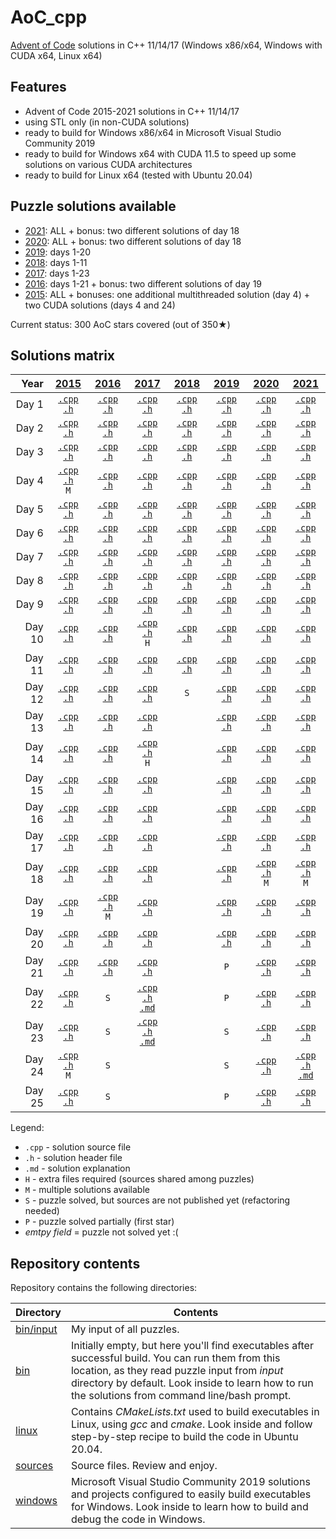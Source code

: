 # AoC_cpp
[Advent of Code](http://adventofcode.com) solutions in C++ 11/14/17 (Windows x86/x64, Windows with CUDA x64, Linux x64)

## Features
- Advent of Code 2015-2021 solutions in C++ 11/14/17
- using STL only (in non-CUDA solutions)
- ready to build for Windows x86/x64 in Microsoft Visual Studio Community 2019
- ready to build for Windows x64 with CUDA 11.5 to speed up some solutions on various CUDA architectures
- ready to build for Linux x64 (tested with Ubuntu 20.04)

## Puzzle solutions available
- [2021](https://adventofcode.com/2021): ALL + bonus: two different solutions of day 18
- [2020](https://adventofcode.com/2020): ALL + bonus: two different solutions of day 18
- [2019](https://adventofcode.com/2019): days 1-20
- [2018](https://adventofcode.com/2018): days 1-11
- [2017](https://adventofcode.com/2017): days 1-23
- [2016](https://adventofcode.com/2016): days 1-21 + bonus: two different solutions of day 19
- [2015](https://adventofcode.com/2015): ALL + bonuses: one additional multithreaded solution (day 4) + two CUDA solutions (days 4 and 24)

Current status: 300 AoC stars covered (out of 350★)

## Solutions matrix
Year | [2015](sources/2015) | [2016](sources/2016) | [2017](sources/2017) | [2018](sources/2018) | [2019](sources/2019) | [2020](sources/2020) | [2021](sources/2021)
 ---: | :---: | :---: | :---: | :---: | :---: | :---: | :---:
Day 1|[`.cpp`](sources/2015/2015_01.cpp) [`.h`](sources/2015/2015_01.h)|[`.cpp`](sources/2016/2016_01.cpp) [`.h`](sources/2016/2016_01.h)|[`.cpp`](sources/2017/2017_01.cpp) [`.h`](sources/2017/2017_01.h)|[`.cpp`](sources/2018/2018_01.cpp) [`.h`](sources/2018/2018_01.h)|[`.cpp`](sources/2019/2019_01.cpp) [`.h`](sources/2019/2019_01.h)|[`.cpp`](sources/2020/2020_01.cpp) [`.h`](sources/2020/2020_01.h)|[`.cpp`](sources/2021/2021_01.cpp) [`.h`](sources/2021/2021_01.h)
Day 2|[`.cpp`](sources/2015/2015_02.cpp) [`.h`](sources/2015/2015_02.h)|[`.cpp`](sources/2016/2016_02.cpp) [`.h`](sources/2016/2016_02.h)|[`.cpp`](sources/2017/2017_02.cpp) [`.h`](sources/2017/2017_02.h)|[`.cpp`](sources/2018/2018_02.cpp) [`.h`](sources/2018/2018_02.h)|[`.cpp`](sources/2019/2019_02.cpp) [`.h`](sources/2019/2019_02.h)|[`.cpp`](sources/2020/2020_02.cpp) [`.h`](sources/2020/2020_02.h)|[`.cpp`](sources/2021/2021_02.cpp) [`.h`](sources/2021/2021_02.h)
Day 3|[`.cpp`](sources/2015/2015_03.cpp) [`.h`](sources/2015/2015_03.h)|[`.cpp`](sources/2016/2016_03.cpp) [`.h`](sources/2016/2016_03.h)|[`.cpp`](sources/2017/2017_03.cpp) [`.h`](sources/2017/2017_03.h)|[`.cpp`](sources/2018/2018_03.cpp) [`.h`](sources/2018/2018_03.h)|[`.cpp`](sources/2019/2019_03.cpp) [`.h`](sources/2019/2019_03.h)|[`.cpp`](sources/2020/2020_03.cpp) [`.h`](sources/2020/2020_03.h)|[`.cpp`](sources/2021/2021_03.cpp) [`.h`](sources/2021/2021_03.h)
Day 4|[`.cpp`](sources/2015/2015_04.cpp) [`.h`](sources/2015/2015_04.h) <br /> `M`|[`.cpp`](sources/2016/2016_04.cpp) [`.h`](sources/2016/2016_04.h)|[`.cpp`](sources/2017/2017_04.cpp) [`.h`](sources/2017/2017_04.h)|[`.cpp`](sources/2018/2018_04.cpp) [`.h`](sources/2018/2018_04.h)|[`.cpp`](sources/2019/2019_04.cpp) [`.h`](sources/2019/2019_04.h)|[`.cpp`](sources/2020/2020_04.cpp) [`.h`](sources/2020/2020_04.h)|[`.cpp`](sources/2021/2021_04.cpp) [`.h`](sources/2021/2021_04.h)
Day 5|[`.cpp`](sources/2015/2015_05.cpp) [`.h`](sources/2015/2015_05.h)|[`.cpp`](sources/2016/2016_05.cpp) [`.h`](sources/2016/2016_05.h)|[`.cpp`](sources/2017/2017_05.cpp) [`.h`](sources/2017/2017_05.h)|[`.cpp`](sources/2018/2018_05.cpp) [`.h`](sources/2018/2018_05.h)|[`.cpp`](sources/2019/2019_05.cpp) [`.h`](sources/2019/2019_05.h)|[`.cpp`](sources/2020/2020_05.cpp) [`.h`](sources/2020/2020_05.h)|[`.cpp`](sources/2021/2021_05.cpp) [`.h`](sources/2021/2021_05.h)
Day 6|[`.cpp`](sources/2015/2015_06.cpp) [`.h`](sources/2015/2015_06.h)|[`.cpp`](sources/2016/2016_06.cpp) [`.h`](sources/2016/2016_06.h)|[`.cpp`](sources/2017/2017_06.cpp) [`.h`](sources/2017/2017_06.h)|[`.cpp`](sources/2018/2018_06.cpp) [`.h`](sources/2018/2018_06.h)|[`.cpp`](sources/2019/2019_06.cpp) [`.h`](sources/2019/2019_06.h)|[`.cpp`](sources/2020/2020_06.cpp) [`.h`](sources/2020/2020_06.h)|[`.cpp`](sources/2021/2021_06.cpp) [`.h`](sources/2021/2021_06.h)
Day 7|[`.cpp`](sources/2015/2015_07.cpp) [`.h`](sources/2015/2015_07.h)|[`.cpp`](sources/2016/2016_07.cpp) [`.h`](sources/2016/2016_07.h)|[`.cpp`](sources/2017/2017_07.cpp) [`.h`](sources/2017/2017_07.h)|[`.cpp`](sources/2018/2018_07.cpp) [`.h`](sources/2018/2018_07.h)|[`.cpp`](sources/2019/2019_07.cpp) [`.h`](sources/2019/2019_07.h)|[`.cpp`](sources/2020/2020_07.cpp) [`.h`](sources/2020/2020_07.h)|[`.cpp`](sources/2021/2021_07.cpp) [`.h`](sources/2021/2021_07.h)
Day 8|[`.cpp`](sources/2015/2015_08.cpp) [`.h`](sources/2015/2015_08.h)|[`.cpp`](sources/2016/2016_08.cpp) [`.h`](sources/2016/2016_08.h)|[`.cpp`](sources/2017/2017_08.cpp) [`.h`](sources/2017/2017_08.h)|[`.cpp`](sources/2018/2018_08.cpp) [`.h`](sources/2018/2018_08.h)|[`.cpp`](sources/2019/2019_08.cpp) [`.h`](sources/2019/2019_08.h)|[`.cpp`](sources/2020/2020_08.cpp) [`.h`](sources/2020/2020_08.h)|[`.cpp`](sources/2021/2021_08.cpp) [`.h`](sources/2021/2021_08.h)
Day 9|[`.cpp`](sources/2015/2015_09.cpp) [`.h`](sources/2015/2015_09.h)|[`.cpp`](sources/2016/2016_09.cpp) [`.h`](sources/2016/2016_09.h)|[`.cpp`](sources/2017/2017_09.cpp) [`.h`](sources/2017/2017_09.h)|[`.cpp`](sources/2018/2018_09.cpp) [`.h`](sources/2018/2018_09.h)|[`.cpp`](sources/2019/2019_09.cpp) [`.h`](sources/2019/2019_09.h)|[`.cpp`](sources/2020/2020_09.cpp) [`.h`](sources/2020/2020_09.h)|[`.cpp`](sources/2021/2021_09.cpp) [`.h`](sources/2021/2021_09.h)
Day 10|[`.cpp`](sources/2015/2015_10.cpp) [`.h`](sources/2015/2015_10.h)|[`.cpp`](sources/2016/2016_10.cpp) [`.h`](sources/2016/2016_10.h)|[`.cpp`](sources/2017/2017_10.cpp) [`.h`](sources/2017/2017_10.h) <br /> `H`|[`.cpp`](sources/2018/2018_10.cpp) [`.h`](sources/2018/2018_10.h)|[`.cpp`](sources/2019/2019_10.cpp) [`.h`](sources/2019/2019_10.h)|[`.cpp`](sources/2020/2020_10.cpp) [`.h`](sources/2020/2020_10.h)|[`.cpp`](sources/2021/2021_10.cpp) [`.h`](sources/2021/2021_10.h)
Day 11|[`.cpp`](sources/2015/2015_11.cpp) [`.h`](sources/2015/2015_11.h)|[`.cpp`](sources/2016/2016_11.cpp) [`.h`](sources/2016/2016_11.h)|[`.cpp`](sources/2017/2017_11.cpp) [`.h`](sources/2017/2017_11.h)|[`.cpp`](sources/2018/2018_11.cpp) [`.h`](sources/2018/2018_11.h)|[`.cpp`](sources/2019/2019_11.cpp) [`.h`](sources/2019/2019_11.h)|[`.cpp`](sources/2020/2020_11.cpp) [`.h`](sources/2020/2020_11.h)|[`.cpp`](sources/2021/2021_11.cpp) [`.h`](sources/2021/2021_11.h)
Day 12|[`.cpp`](sources/2015/2015_12.cpp) [`.h`](sources/2015/2015_12.h)|[`.cpp`](sources/2016/2016_12.cpp) [`.h`](sources/2016/2016_12.h)|[`.cpp`](sources/2017/2017_12.cpp) [`.h`](sources/2017/2017_12.h)|`S`|[`.cpp`](sources/2019/2019_12.cpp) [`.h`](sources/2019/2019_12.h)|[`.cpp`](sources/2020/2020_12.cpp) [`.h`](sources/2020/2020_12.h)|[`.cpp`](sources/2021/2021_12.cpp) [`.h`](sources/2021/2021_12.h)
Day 13|[`.cpp`](sources/2015/2015_13.cpp) [`.h`](sources/2015/2015_13.h)|[`.cpp`](sources/2016/2016_13.cpp) [`.h`](sources/2016/2016_13.h)|[`.cpp`](sources/2017/2017_13.cpp) [`.h`](sources/2017/2017_13.h)||[`.cpp`](sources/2019/2019_13.cpp) [`.h`](sources/2019/2019_13.h)|[`.cpp`](sources/2020/2020_13.cpp) [`.h`](sources/2020/2020_13.h)|[`.cpp`](sources/2021/2021_13.cpp) [`.h`](sources/2021/2021_13.h)
Day 14|[`.cpp`](sources/2015/2015_14.cpp) [`.h`](sources/2015/2015_14.h)|[`.cpp`](sources/2016/2016_14.cpp) [`.h`](sources/2016/2016_14.h)|[`.cpp`](sources/2017/2017_14.cpp) [`.h`](sources/2017/2017_14.h) <br /> `H`||[`.cpp`](sources/2019/2019_14.cpp) [`.h`](sources/2019/2019_14.h)|[`.cpp`](sources/2020/2020_14.cpp) [`.h`](sources/2020/2020_14.h)|[`.cpp`](sources/2021/2021_14.cpp) [`.h`](sources/2021/2021_14.h)
Day 15|[`.cpp`](sources/2015/2015_15.cpp) [`.h`](sources/2015/2015_15.h)|[`.cpp`](sources/2016/2016_15.cpp) [`.h`](sources/2016/2016_15.h)|[`.cpp`](sources/2017/2017_15.cpp) [`.h`](sources/2017/2017_15.h)||[`.cpp`](sources/2019/2019_15.cpp) [`.h`](sources/2019/2019_15.h)|[`.cpp`](sources/2020/2020_15.cpp) [`.h`](sources/2020/2020_15.h)|[`.cpp`](sources/2021/2021_15.cpp) [`.h`](sources/2021/2021_15.h)
Day 16|[`.cpp`](sources/2015/2015_16.cpp) [`.h`](sources/2015/2015_16.h)|[`.cpp`](sources/2016/2016_16.cpp) [`.h`](sources/2016/2016_16.h)|[`.cpp`](sources/2017/2017_16.cpp) [`.h`](sources/2017/2017_16.h)||[`.cpp`](sources/2019/2019_16.cpp) [`.h`](sources/2019/2019_16.h)|[`.cpp`](sources/2020/2020_16.cpp) [`.h`](sources/2020/2020_16.h)|[`.cpp`](sources/2021/2021_16.cpp) [`.h`](sources/2021/2021_16.h)
Day 17|[`.cpp`](sources/2015/2015_17.cpp) [`.h`](sources/2015/2015_17.h)|[`.cpp`](sources/2016/2016_17.cpp) [`.h`](sources/2016/2016_17.h)|[`.cpp`](sources/2017/2017_17.cpp) [`.h`](sources/2017/2017_17.h)||[`.cpp`](sources/2019/2019_17.cpp) [`.h`](sources/2019/2019_17.h)|[`.cpp`](sources/2020/2020_17.cpp) [`.h`](sources/2020/2020_17.h)|[`.cpp`](sources/2021/2021_17.cpp) [`.h`](sources/2021/2021_17.h)
Day 18|[`.cpp`](sources/2015/2015_18.cpp) [`.h`](sources/2015/2015_18.h)|[`.cpp`](sources/2016/2016_18.cpp) [`.h`](sources/2016/2016_18.h)|[`.cpp`](sources/2017/2017_18.cpp) [`.h`](sources/2017/2017_18.h)||[`.cpp`](sources/2019/2019_18.cpp) [`.h`](sources/2019/2019_18.h)|[`.cpp`](sources/2020/2020_18.cpp) [`.h`](sources/2020/2020_18.h) <br /> `M`|[`.cpp`](sources/2021/2021_18.cpp) [`.h`](sources/2021/2021_18.h) <br /> `M`
Day 19|[`.cpp`](sources/2015/2015_19.cpp) [`.h`](sources/2015/2015_19.h)|[`.cpp`](sources/2016/2016_19.cpp) [`.h`](sources/2016/2016_19.h) <br /> `M`|[`.cpp`](sources/2017/2017_19.cpp) [`.h`](sources/2017/2017_19.h)||[`.cpp`](sources/2019/2019_19.cpp) [`.h`](sources/2019/2019_19.h)|[`.cpp`](sources/2020/2020_19.cpp) [`.h`](sources/2020/2020_19.h)|[`.cpp`](sources/2021/2021_19.cpp) [`.h`](sources/2021/2021_19.h)
Day 20|[`.cpp`](sources/2015/2015_20.cpp) [`.h`](sources/2015/2015_20.h)|[`.cpp`](sources/2016/2016_20.cpp) [`.h`](sources/2016/2016_20.h)|[`.cpp`](sources/2017/2017_20.cpp) [`.h`](sources/2017/2017_20.h)||[`.cpp`](sources/2019/2019_20.cpp) [`.h`](sources/2019/2019_20.h)|[`.cpp`](sources/2020/2020_20.cpp) [`.h`](sources/2020/2020_20.h)|[`.cpp`](sources/2021/2021_20.cpp) [`.h`](sources/2021/2021_20.h)
Day 21|[`.cpp`](sources/2015/2015_21.cpp) [`.h`](sources/2015/2015_21.h)|[`.cpp`](sources/2016/2016_21.cpp) [`.h`](sources/2016/2016_21.h)|[`.cpp`](sources/2017/2017_21.cpp) [`.h`](sources/2017/2017_21.h)||`P`|[`.cpp`](sources/2020/2020_21.cpp) [`.h`](sources/2020/2020_21.h)|[`.cpp`](sources/2021/2021_21.cpp) [`.h`](sources/2021/2021_21.h)
Day 22|[`.cpp`](sources/2015/2015_22.cpp) [`.h`](sources/2015/2015_22.h)|`S`|[`.cpp`](sources/2017/2017_22.cpp) [`.h`](sources/2017/2017_22.h) <br /> [`.md`](doc/2017_22.md)||`P`|[`.cpp`](sources/2020/2020_22.cpp) [`.h`](sources/2020/2020_22.h)|[`.cpp`](sources/2021/2021_22.cpp) [`.h`](sources/2021/2021_22.h)
Day 23|[`.cpp`](sources/2015/2015_23.cpp) [`.h`](sources/2015/2015_23.h)|`S`|[`.cpp`](sources/2017/2017_23.cpp) [`.h`](sources/2017/2017_23.h) <br /> [`.md`](doc/2017_23.md)||`S`|[`.cpp`](sources/2020/2020_23.cpp) [`.h`](sources/2020/2020_23.h)|[`.cpp`](sources/2021/2021_23.cpp) [`.h`](sources/2021/2021_23.h)
Day 24|[`.cpp`](sources/2015/2015_24.cpp) [`.h`](sources/2015/2015_24.h) <br /> `M`|`S`|||`S`|[`.cpp`](sources/2020/2020_24.cpp) [`.h`](sources/2020/2020_24.h)|[`.cpp`](sources/2021/2021_24.cpp) [`.h`](sources/2021/2021_24.h) <br /> [`.md`](doc/2021_24.md)
Day 25|[`.cpp`](sources/2015/2015_25.cpp) [`.h`](sources/2015/2015_25.h)|`S`|||`P`|[`.cpp`](sources/2020/2020_25.cpp) [`.h`](sources/2020/2020_25.h)|[`.cpp`](sources/2021/2021_25.cpp) [`.h`](sources/2021/2021_25.h)

Legend: <br />
- `.cpp` - solution source file
- `.h` - solution header file
- `.md` - solution explanation
- `H` - extra files required (sources shared among puzzles)
- `M` - multiple solutions available
- `S` - puzzle solved, but sources are not published yet (refactoring needed)
- `P` - puzzle solved partially (first star)
- *emtpy field* = puzzle not solved yet :(

## Repository contents
Repository contains the following directories:

Directory | Contents
------------ | -------------
[bin/input](bin/input) | My input of all puzzles.
[bin](bin) | Initially empty, but here you'll find executables after successful build. You can run them from this location, as they read puzzle input from *input* directory by default. Look inside to learn how to run the solutions from command line/bash prompt.
[linux](linux) | Contains *CMakeLists.txt* used to build executables in Linux, using *gcc* and *cmake*. Look inside and follow step-by-step recipe to build the code in Ubuntu 20.04.
[sources](sources) | Source files. Review and enjoy.
[windows](windows) | Microsoft Visual Studio Community 2019 solutions and projects configured to easily build executables for Windows. Look inside to learn how to build and debug the code in Windows.
